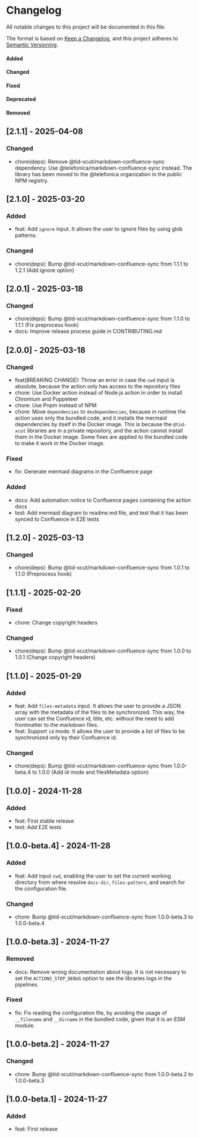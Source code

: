 # Changelog

All notable changes to this project will be documented in this file.

The format is based on [Keep a Changelog](https://keepachangelog.com/en/1.0.0/),
and this project adheres to [Semantic Versioning](https://semver.org/spec/v2.0.0.html).

#### Added
#### Changed
#### Fixed
#### Deprecated
#### Removed

## [2.1.1] - 2025-04-08

### Changed

* chore(deps): Remove @tid-xcut/markdown-confluence-sync dependency. Use @telefonica/markdown-confluence-sync instead. The library has been moved to the @telefonica organization in the public NPM registry.

## [2.1.0] - 2025-03-20

### Added

* feat: Add `ignore` input. It allows the user to ignore files by using glob patterns.

### Changed

* chore(deps): Bump @tid-xcut/markdown-confluence-sync from 1.1.1 to 1.2.1 (Add ignore option)

## [2.0.1] - 2025-03-18

### Changed

* chore(deps): Bump @tid-xcut/markdown-confluence-sync from 1.1.0 to 1.1.1 (Fix preprocess hook)
* docs: Improve release process guide in CONTRIBUTING.md

## [2.0.0] - 2025-03-18

### Changed

* feat(BREAKING CHANGE): Throw an error in case the `cwd` input is absolute, because the action only has access to the repository files
* chore: Use Docker action instead of Node.js action in order to install Chromium and Puppeteer
* chore: Use Pnpm instead of NPM
* chore: Move `dependencies` to `devDependencies`, because in runtime the action uses only the bundled code, and it installs the mermaid dependencies by itself in the Docker image. This is because the `@tid-xcut` libraries are in a private repository, and the action cannot install them in the Docker image. Some fixes are applied to the bundled code to make it work in the Docker image.

### Fixed

* fix: Generate mermaid diagrams in the Confluence page

### Added

* docs: Add automation notice to Confluence pages containing the action docs
* test: Add mermaid diagram to readme.md file, and test that it has been synced to Confluence in E2E tests


## [1.2.0] - 2025-03-13

### Changed

* chore(deps): Bump @tid-xcut/markdown-confluence-sync from 1.0.1 to 1.1.0 (Preprocess hook)

## [1.1.1] - 2025-02-20

### Fixed

* chore: Change copyright headers

### Changed

* chore(deps): Bump @tid-xcut/markdown-confluence-sync from 1.0.0 to 1.0.1 (Change copyright headers)

## [1.1.0] - 2025-01-29

### Added

* feat: Add `files-metadata` input. It allows the user to provide a JSON array with the metadata of the files to be synchronized. This way, the user can set the Confluence id, title, etc. without the need to add frontmatter to the markdown files.
* feat: Support `id` mode. It allows the user to provide a list of files to be synchronized only by their Confluence id.

### Changed

* chore(deps): Bump @tid-xcut/markdown-confluence-sync from 1.0.0-beta.4 to 1.0.0 (Add id mode and filesMetadata option)

## [1.0.0] - 2024-11-28

### Added

* feat: First stable release
* test: Add E2E tests

## [1.0.0-beta.4] - 2024-11-28

### Added

* feat: Add input `cwd`, enabling the user to set the current working directory from where resolve `docs-dir`, `files-pattern`, and search for the configuration file.

### Changed

* chore: Bump @tid-xcut/markdown-confluence-sync from 1.0.0-beta.3 to 1.0.0-beta.4

## [1.0.0-beta.3] - 2024-11-27

### Removed

* docs: Remove wrong documentation about logs. It is not necessary to set the `ACTIONS_STEP_DEBUG` option to see the libraries logs in the pipelines.

### Fixed

* fix: Fix reading the configuration file, by avoiding the usage of `__filename` and `__dirname` in the bundled code, given that it is an ESM module.

## [1.0.0-beta.2] - 2024-11-27

### Changed

* chore: Bump @tid-xcut/markdown-confluence-sync from 1.0.0-beta.2 to 1.0.0-beta.3

## [1.0.0-beta.1] - 2024-11-27

### Added

* feat: First release
